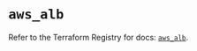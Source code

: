# `aws_alb`

Refer to the Terraform Registry for docs: [`aws_alb`](https://registry.terraform.io/providers/hashicorp/aws/5.83.1/docs/resources/alb).
